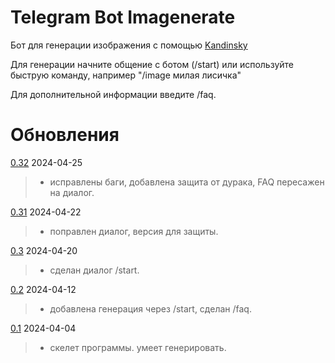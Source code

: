 # **Telegram Bot Imagenerate**
Бот для генерации изображения с помощью [Kandinsky](https://www.sberbank.com/promo/kandinsky/)

Для генерации начните общение с ботом (/start) или используйте быструю команду, например "/image милая лисичка"

Для дополнительной информации введите /faq.

# **Обновления**
[0.32](https://github.com/EliG0/imagenerate/commit/04b52544c1416a9b308385d809ab211f97de250e) 2024-04-25
>- исправлены баги, добавлена защита от дурака, FAQ пересажен на диалог.

[0.31](https://github.com/EliG0/imagenerate/commit/9d105d5c8ebafd010161f14bd0aa040dc5007e37) 2024-04-22
>- поправлен диалог, версия для защиты.

[0.3](https://github.com/EliG0/imagenerate/commit/cd46b8b868c04e61e00b032217a8a0a0508a1354) 2024-04-20
>- сделан диалог /start.

[0.2](https://github.com/EliG0/imagenerate/commit/ddc759edaf9b0a0454d9023f3e6f1567551fd626) 2024-04-12
>- добавлена генерация через /start, сделан /faq.

[0.1](https://github.com/EliG0/imagenerate/commit/fcb398f8f784da57a544edb9137f61e5a92c9230) 2024-04-04
>- скелет программы. умеет генерировать.
